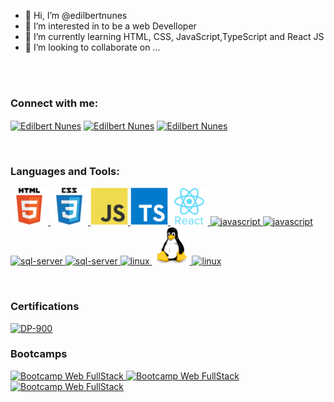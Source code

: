 - 👋 Hi, I’m @edilbertnunes
- 👀 I’m interested in to be a web Develloper
- 🌱 I’m currently learning HTML, CSS, JavaScript,TypeScript and React JS
- 💞️ I’m looking to collaborate on ...


<!---
edilbertnunes/edilbertnunes is a ✨ special ✨ repository because its `README.md` (this file) appears on your GitHub profile.
You can click the Preview link to take a look at your changes.
--->
<br>
<br>
<h3 align="left">Connect with me:</h3>
<p align="left">
<a href="https://www.linkedin.com/in/edilbertnunes/" target="blank"><img align="center" src="https://cdn.worldvectorlogo.com/logos/linkedin-icon-2.svg" alt="Edilbert Nunes" height="60" width="60" /></a>
<a href="https://www.instagram.com/edilbertnunes/" target="blank"><img align="center" src="https://cdn.worldvectorlogo.com/logos/instagram-2-1.svg" alt="Edilbert Nunes" height="60" width="60" /></a>
<a href="https://twitter.com/edilbertnunes" target="blank"><img align="center" src="https://cdn.worldvectorlogo.com/logos/twitter-3.svg" alt="Edilbert Nunes" height="60" width="60" /></a>
</p>
<br>
<h3 align="left">Languages and Tools:</h3>
<p align="left"> 
<a href="https://www.w3.org/html/" target="_blank"> <img src="https://raw.githubusercontent.com/devicons/devicon/master/icons/html5/html5-original-wordmark.svg" alt="html5" width="60" height="60"/> </a>
<a href="https://www.w3schools.com/css/" target="_blank"> <img src="https://raw.githubusercontent.com/devicons/devicon/master/icons/css3/css3-original-wordmark.svg" alt="css3" width="60" height="60"/> </a>
<a href="https://developer.mozilla.org/en-US/docs/Web/JavaScript" target="_blank"> <img src="https://raw.githubusercontent.com/devicons/devicon/master/icons/javascript/javascript-original.svg" alt="javascript" width="60" height="60"/> </a>
<a href="https://www.typescriptlang.org/" target="_blank"> <img src="https://raw.githubusercontent.com/devicons/devicon/master/icons/typescript/typescript-original.svg" alt="typescript" width="60" height="60"/> </a>
<a href="https://reactjs.org/" target="_blank"> <img src="https://raw.githubusercontent.com/devicons/devicon/master/icons/react/react-original-wordmark.svg" alt="react" width="60" height="60"/> </a>
<a href="https://www.php.net/" target="_blank"> <img src="https://cdn.worldvectorlogo.com/logos/php-1.svg" alt="javascript" width="60" height="60"/> </a>
<a href="https://laravel.com/" target="_blank"> <img src="https://cdn.worldvectorlogo.com/logos/laravel-2.svg" alt="javascript" width="60" height="60"/> </a>
<a href="https://docs.microsoft.com/pt-br/sql/t-sql/queries/queries?view=sql-server-ver15" target="_blank"> <img src="https://symbols.getvecta.com/stencil_28/61_sql-database-generic.90b41636a8.svg" alt="sql-server" width="60" height="60"/> </a>
<a href="https://git-scm.com/" target="_blank"> <img src="https://cdn.worldvectorlogo.com/logos/git-icon.svg" alt="sql-server" width="60" height="60"/> </a>
<a href="https://github.com/" target="_blank"> <img src="https://upload.wikimedia.org/wikipedia/commons/thumb/9/91/Octicons-mark-github.svg/600px-Octicons-mark-github.svg.png?20180806170715" alt="linux" width="60" height="60"/> </a>
<a href="https://www.linux.org/" target="_blank"> <img src="https://raw.githubusercontent.com/devicons/devicon/master/icons/linux/linux-original.svg" alt="linux" width="60" height="60"/> </a>
<a href="https://www.debian.org/index.pt.html" target="_blank"> <img src="https://cdn.worldvectorlogo.com/logos/debian-openlogo.svg" alt="linux" width="60" height="60"/> </a> 
</p>
<br>
<h3 align="left">Certifications</h3>
<p align="left"> 
<a href="https://www.credly.com/badges/6a52c278-78bc-4a33-9ec6-967fd2915a90/linked_in?t=ra9zjl" target="_blank"> <img src="https://images.credly.com/size/340x340/images/70eb1e3f-d4de-4377-a062-b20fb29594ea/azure-data-fundamentals-600x600.png" alt="DP-900" width="80" height="80"/> </a> 
<br>
<h3 align="left">Bootcamps</h3>
<p align="left"> 
<a href="https://www.dio.me/bootcamp/take-blip-web-developer" target="_blank"> <img src="https://hermes.digitalinnovation.one/tracks/995e4a20-0e54-48e9-8e96-f3a581f32ebf.png" alt="Bootcamp Web FullStack" width="100" height="100"/> </a> 
<a href="https://www.dio.me/bootcamp/spread-fullstack-developer" target="_blank"> <img src="https://hermes.digitalinnovation.one/files/assets/1832e0d0-a8bf-499e-854f-6713e1f3602c.png" alt="Bootcamp Web FullStack" width="100" height="100"/> </a> 
<a href="https://www.igti.com.br/bootcamp/analista-de-banco-de-dados" target="_blank"> <img src="https://irp.cdn-website.com/dbd26f15/dms3rep/multi/iStock-1175558817--Convertido--17957ebe-8a6b9d12.svg" alt="Bootcamp Web FullStack" width="100" height="100"/> </a>
